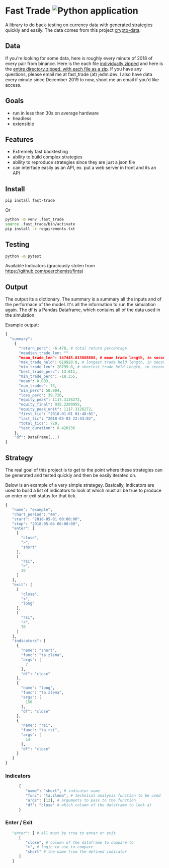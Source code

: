 # Fast Trade ![Python application](https://github.com/jrmeier/fast-trade/workflows/Python%20application/badge.svg)

A library to do back-testing on currency data with generated strategies quickly and easily. The data comes from this project [crypto-data](https://github.com/jrmeier/crypto-data). 

## Data

If you're looking for some data, here is roughly every minute of 2018 of every pair from binance. Here is the each file [individually zipped](https://drive.google.com/file/d/16eoeNLTUVC9ydoMfVtjxxfLPKurGW05M/view?usp=sharing) and here is the [entire directory zipped, with each file as a zip](https://drive.google.com/file/d/16eoeNLTUVC9ydoMfVtjxxfLPKurGW05M/view?usp=sharing). If you have any questions, please email me at fast_trade (at) jedm.dev. I also have data every minute since December 2019 to now, shoot me an email if you'd like access.

## Goals

- run in less than 30s on average hardware
- headless
- extensible

## Features

- Extremely fast backtesting
- ability to build complex strategies
- ability to reproduce strategies since they are just a json file
- can interface easily as an API, ex. put a web server in front and its an API

## Install
```bash
pip install fast-trade
```
Or

```bash
python -m venv .fast_trade
source .fast_trade/bin/activate
pip install -r requirements.txt
```

## Testing

```bash
python -m pytest
```

Available Indicators (graciously stolen from https://github.com/peerchemist/finta)

## Output

The output its a dictionary. The summary is a summary all the inputs and of the performace of the model. It's all the information to run the simulation again. The df is a Pandas Dataframe, which contains all of the data used in the simulation.

Example output:

```python
{
  "summary":
    {
      "return_perc": -6.478, # total return percentage
      "meadian_trade_len: ""
      "mean_trade_len": 147445.013888888, # mean trade length, in seconds
      "max_trade_held": 619920.0, # longest trade held length, in seconds
      "min_trade_len": 28799.0, # shortest trade held length, in seconds
      "best_trade_perc": 13.611,
      "min_trade_perc": -18.355,
      "mean": 0.083,
      "num_trades": 73,
      "win_perc": 58.904,
      "loss_perc": 39.726,
      "equity_peak": 1117.3126272,
      "equity_final": 935.2209955,
      "equity_peak_unit": 1117.3126272,
      "first_tic": "2018-01-01 01:48:01",
      "last_tic": "2018-05-03 22:43:02",
      "total_tics": 720,
      "test_duration": 0.420136
    },
    "df": DataFrame(...)
}
```

## Strategy

The real goal of this project is to get to the point where these strategies can be generated and tested quickly and then be easily iterated on.

Below is an example of a very simple strategey. Basically, indicators are used to build a list of indicators to look at which must all be true to produce an enter or exit status for that tick.


```python
{
   "name": "example",
   "chart_period": "4m",
   "start": "2018-05-01 00:00:00",
   "stop": "2018-05-04 00:00:00",
   "enter": [
     [
       "close",
       ">",
       "short"
     ],
     [
       "rsi",
       ">",
       30
     ]
   ],
   "exit": [
     [
       "close",
       "<",
       "long"
     ],
     [
       "rsi",
       "<",
       70
     ]
   ],
   "indicators": [
     {
       "name": "short",
       "func": "ta.zlema",
       "args": [
         7
       ],
       "df": "close"
     },
     {
       "name": "long",
       "func": "ta.zlema",
       "args": [
         150
       ],
       "df": "close"
     },
     {
       "name": "rsi",
       "func": "ta.rsi",
       "args": [
         14
       ],
       "df": "close"
     }
   ]
}
```

### Indicators

```python
      {
         "name": "short", # indicator name
         "func": "ta.zlema", # technical analysis function to be used
         "args": [12], # arguments to pass to the function
         "df": "close" # which column of the dataframe to look at
      }
```

### Enter / Exit

```python
   "enter": [ # all must be true to enter or exit
      [
         "close", # column of the dataframe to compare to
         ">", # logic to use to compare
         "short" # the name from the defined indicator
      ]
   ]
```
